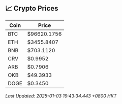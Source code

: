 ## 📈 Crypto Prices

| Coin | Price |
| ---- | ----- |
| BTC | $96620.1756 |
| ETH | $3455.8407 |
| BNB | $703.1120 |
| CRV | $0.9952 |
| ARB | $0.7906 |
| OKB | $49.3933 |
| DOGE | $0.3450 |

_Last Updated: 2025-01-03 19:43:34.443 +0800 HKT_